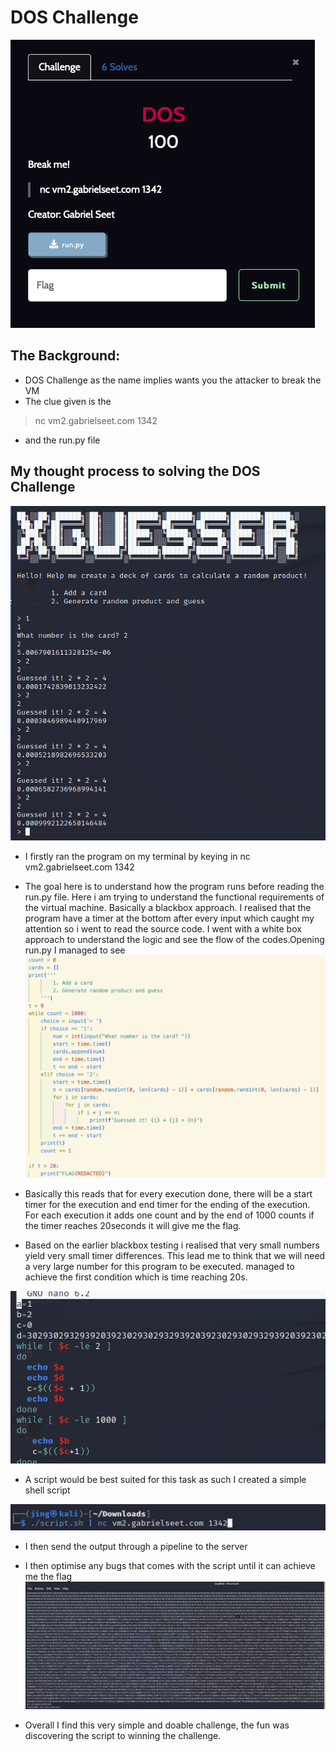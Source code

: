 # DOS Challenge

![DOS](https://github.com/Solaireis/CTF-Writeups/blob/main/NYP-CGC-Qual/images/DOS.png)

## The Background:
- DOS Challenge as the name implies wants you the attacker to break the VM
- The clue given is the 
> nc vm2.gabrielseet.com 1342
- and the run.py file

## My thought process to solving the DOS Challenge
![XGUESSER](https://github.com/Solaireis/CTF-Writeups/blob/main/NYP-CGC-Qual/images/XGUESSER.png)
- I firstly ran the program on my terminal by keying in nc vm2.gabrielseet.com 1342
- The goal here is to understand how the program runs before reading the run.py file. Here i am trying to understand the functional requirements of the virtual machine. Basically a blackbox approach. I realised that the program have a timer at the bottom after every input which caught my attention so i went to read the source code. I went with a  white box approach to understand the logic and see the flow of the codes.Opening run.py I managed to see 
![srcCode](https://github.com/Solaireis/CTF-Writeups/blob/main/NYP-CGC-Qual/images/srcCode.png)

- Basically this reads that for every execution done, there will be a start timer for the execution and end timer for the ending of the execution. For each execution it adds one count and by the end of 1000 counts if the timer reaches 20seconds it will give me the flag.
- Based on the earlier blackbox testing i realised that very small numbers yield very small timer differences. This lead me to think that we will need a very large number for this program to be executed.
managed to achieve the first condition which is time reaching 20s.

![shell Script](https://github.com/Solaireis/CTF-Writeups/blob/main/NYP-CGC-Qual/images/shell.png)
- A script would be best suited for this task as such I created a simple shell script 


![Execute](https://github.com/Solaireis/CTF-Writeups/blob/main/NYP-CGC-Qual/images/executeDOS.png)
- I then send the output through a pipeline to the server

- I then optimise any bugs that comes with the script until it can achieve me the flag
![flag](https://github.com/Solaireis/CTF-Writeups/blob/main/NYP-CGC-Qual/images/Flag.png)
- Overall I find this very simple and doable challenge, the fun was discovering the script to winning the challenge.
